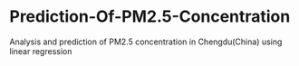# Prediction-Of-PM2.5-Concentration

Analysis and prediction of PM2.5 concentration in Chengdu(China)  using linear regression
